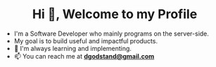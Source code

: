 <h1 align="center">Hi 👋, Welcome to my Profile</h1>

- I'm a Software Developer who mainly programs on the server-side.
- My goal is to build useful and impactful products.
- 🌱 I'm always learning and implementing.
- 📫 You can reach me at **dgodstand@gmail.com**
